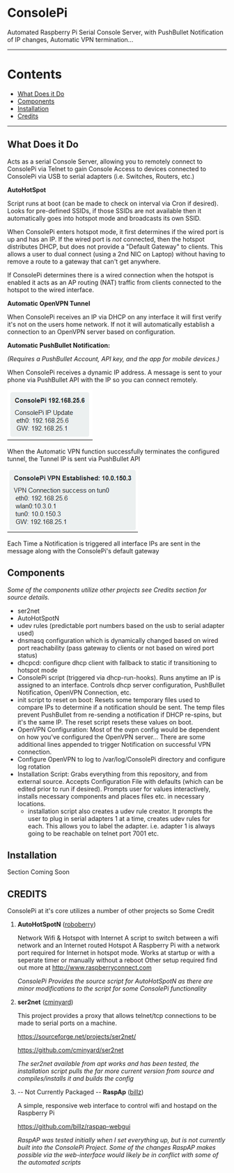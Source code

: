 # ConsolePi

Automated Raspberry Pi Serial Console Server, with PushBullet Notification of IP changes, Automatic VPN termination...

------
# Contents
 - [What Does it Do](#what-does-it-do)
 - [Components](#components)
 - [Installation](#installation)
 - [Credits](#credits)
------

## What Does it Do

Acts as a serial Console Server, allowing you to remotely connect to ConsolePi via Telnet to gain Console Access to devices connected to ConsolePi via USB to serial adapters (i.e. Switches, Routers, etc.)

**AutoHotSpot**

Script runs at boot (can be made to check on interval via Cron if desired).  Looks for pre-defined SSIDs, if those SSIDs are not available then it automatically goes into hotspot mode and broadcasts its own SSID.

When ConsolePi enters hotspot mode, it first determines if the wired port is up and has an IP.  If the wired port is *not* connected, then the hotspot distributes DHCP, but does not provide a "Default Gateway" to clients.  This allows a user to dual connect (using a 2nd NIC on Laptop) without having to remove a route to a gateway that can't get anywhere.

If ConsolePi determines there is a wired connection when the hotspot is enabled it acts as an AP routing (NAT) traffic from clients connected to the hotspot to the wired interface.

**Automatic OpenVPN Tunnel**

When ConsolePi receives an IP via DHCP on any interface it will first verify it's not on the users home network.  If not it will automatically establish a connection to an OpenVPN server based on configuration. 

 **Automatic PushBullet Notification:**  

*(Requires a PushBullet Account, API key, and the app for mobile devices.)*

When ConsolePi receives a dynamic IP address.  A message is sent to your phone via PushBullet API with the IP so you can connect remotely.

![Push Bullet Notification image](readme_content/ConsolePiPB1.png)

When the Automatic VPN function successfully terminates the configured tunnel, the Tunnel IP is sent via PushBullet API

![Push Bullet Notification image](readme_content/ConsolePiPB2.png)

Each Time a Notification is triggered all interface IPs are sent in the message along with the ConsolePi's default gateway

 

##  Components

*Some of the components utilize other projects see Credits section for source details.*

- ser2net
- AutoHotSpotN
- udev rules (predictable port numbers based on the usb to serial adapter used)
- dnsmasq configuration which is dynamically changed based on wired port reachability (pass gateway to clients or not based on wired port status)
- dhcpcd: configure dhcp client with fallback to static if transitioning to hotspot mode
- ConsolePi script (triggered via dhcp-run-hooks). Runs anytime an IP is assigned to an interface.  Controls dhcp server configuration, PushBullet Notification, OpenVPN Connection, etc.
- init script to reset on boot: Resets some temporary files used to compare IPs to determine if a notification should be sent.  The temp files prevent PushBullet from re-sending a notification if DHCP re-spins, but it's the same IP.  The reset script resets these values on boot.
- OpenVPN Configuration:  Most of the ovpn config would be dependent on how you've configured the OpenVPN server... There are some additional lines appended to trigger Notification on successful VPN connection.
- Configure OpenVPN to log to /var/log/ConsolePi directory and configure log rotation
- Installation Script:  Grabs everything from this repository, and from external source.  Accepts Configuration File with defaults (which can be edited prior to run if desired).  Prompts user for values interactively, installs necessary components and places files etc. in necessary locations.  
  - installation script also creates a udev rule creator.  It prompts the user to plug in serial adapters 1 at a time, creates udev rules for each.  This allows you to label the adapter.  i.e. adapter 1 is always going to be reachable on telnet port 7001 etc.


## Installation

Section Coming Soon


## CREDITS

ConsolePi at it's core utilizes a number of other projects so Some Credit

1. **AutoHotSpotN** ([roboberry](http://www.raspberryconnect.com/network/itemlist/user/269-graeme))

   Network Wifi & Hotspot with Internet
   A script to switch between a wifi network and an Internet routed Hotspot
   A Raspberry Pi with a network port required for Internet in hotspot mode.
   Works at startup or with a seperate timer or manually without a reboot
   Other setup required find out more at
   http://www.raspberryconnect.com

   *ConsolePi Provides the source script for AutoHotSpotN as there are minor modifications to the script for some ConsolePi functionality*

2. **ser2net** ([cminyard](http://sourceforge.net/users/cminyard))

   This project provides a proxy that allows telnet/tcp connections to be made to serial ports on a machine.

   https://sourceforge.net/projects/ser2net/

   https://github.com/cminyard/ser2net

   *The ser2net available from apt works and has been tested, the installation script pulls the far more current version from source and compiles/installs it and builds the config*

3. -- Not Currently Packaged -- **RaspAp** ([billz](https://github.com/billz))

   A simple, responsive web interface to control wifi and hostapd on the Raspberry Pi

   https://github.com/billz/raspap-webgui

   *RaspAP was tested initially when I set everything up, but is not currently built into the ConsolePi Project.  Some of the changes RaspAP makes possible via the web-interface would likely be in conflict with some of the automated scripts*
